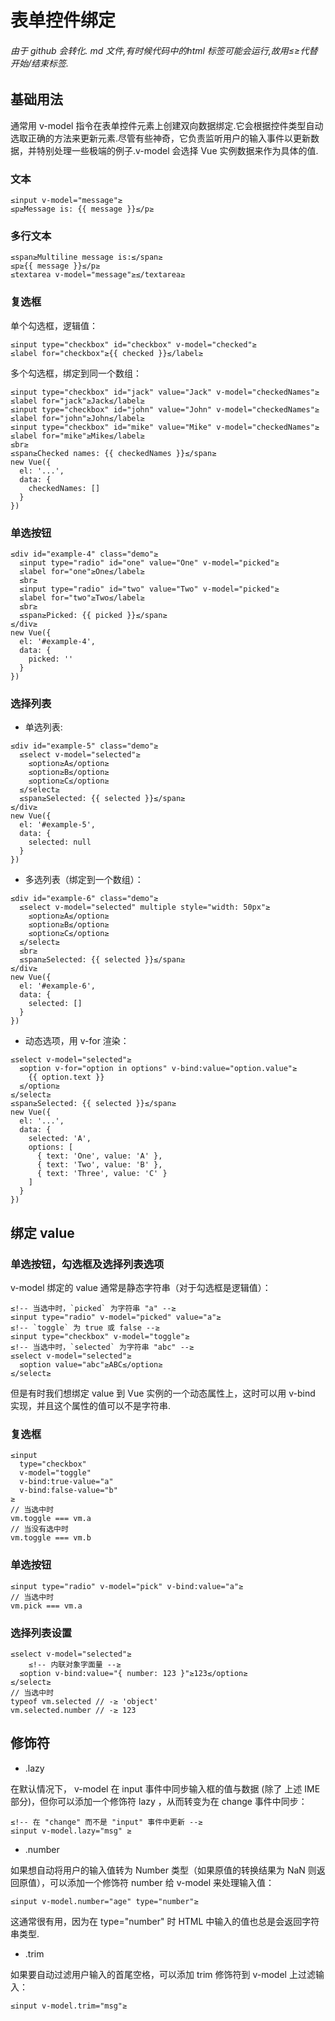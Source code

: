 # 表单控件绑定
###### 由于 github 会转化. md 文件,有时候代码中的html 标签可能会运行,故用≤≥代替开始/结束标签.

## 基础用法

通常用 v-model 指令在表单控件元素上创建双向数据绑定.它会根据控件类型自动选取正确的方法来更新元素.尽管有些神奇，它负责监听用户的输入事件以更新数据，并特别处理一些极端的例子.v-model 会选择 Vue 实例数据来作为具体的值.


### 文本
```
≤input v-model="message"≥
≤p≥Message is: {{ message }}≤/p≥
```

### 多行文本
```
≤span≥Multiline message is:≤/span≥
≤p≥{{ message }}≤/p≥
≤textarea v-model="message"≥≤/textarea≥
```

### 复选框

单个勾选框，逻辑值：
```
≤input type="checkbox" id="checkbox" v-model="checked"≥
≤label for="checkbox"≥{{ checked }}≤/label≥
```

多个勾选框，绑定到同一个数组：
```
≤input type="checkbox" id="jack" value="Jack" v-model="checkedNames"≥
≤label for="jack"≥Jack≤/label≥
≤input type="checkbox" id="john" value="John" v-model="checkedNames"≥
≤label for="john"≥John≤/label≥
≤input type="checkbox" id="mike" value="Mike" v-model="checkedNames"≥
≤label for="mike"≥Mike≤/label≥
≤br≥
≤span≥Checked names: {{ checkedNames }}≤/span≥
new Vue({
  el: '...',
  data: {
    checkedNames: []
  }
})
```

### 单选按钮
```
≤div id="example-4" class="demo"≥
  ≤input type="radio" id="one" value="One" v-model="picked"≥
  ≤label for="one"≥One≤/label≥
  ≤br≥
  ≤input type="radio" id="two" value="Two" v-model="picked"≥
  ≤label for="two"≥Two≤/label≥
  ≤br≥
  ≤span≥Picked: {{ picked }}≤/span≥
≤/div≥
new Vue({
  el: '#example-4',
  data: {
    picked: ''
  }
})
```

### 选择列表

- 单选列表:
```
≤div id="example-5" class="demo"≥
  ≤select v-model="selected"≥
    ≤option≥A≤/option≥
    ≤option≥B≤/option≥
    ≤option≥C≤/option≥
  ≤/select≥
  ≤span≥Selected: {{ selected }}≤/span≥
≤/div≥
new Vue({
  el: '#example-5',
  data: {
    selected: null
  }
})
```

- 多选列表（绑定到一个数组）：
```
≤div id="example-6" class="demo"≥
  ≤select v-model="selected" multiple style="width: 50px"≥
    ≤option≥A≤/option≥
    ≤option≥B≤/option≥
    ≤option≥C≤/option≥
  ≤/select≥
  ≤br≥
  ≤span≥Selected: {{ selected }}≤/span≥
≤/div≥
new Vue({
  el: '#example-6',
  data: {
    selected: []
  }
})
```

- 动态选项，用 v-for 渲染：
```
≤select v-model="selected"≥
  ≤option v-for="option in options" v-bind:value="option.value"≥
    {{ option.text }}
  ≤/option≥
≤/select≥
≤span≥Selected: {{ selected }}≤/span≥
new Vue({
  el: '...',
  data: {
    selected: 'A',
    options: [
      { text: 'One', value: 'A' },
      { text: 'Two', value: 'B' },
      { text: 'Three', value: 'C' }
    ]
  }
})
```
 
## 绑定 value

### 单选按钮，勾选框及选择列表选项
v-model 绑定的 value 通常是静态字符串（对于勾选框是逻辑值）：
```
≤!-- 当选中时，`picked` 为字符串 "a" --≥
≤input type="radio" v-model="picked" value="a"≥
≤!-- `toggle` 为 true 或 false --≥
≤input type="checkbox" v-model="toggle"≥
≤!-- 当选中时，`selected` 为字符串 "abc" --≥
≤select v-model="selected"≥
  ≤option value="abc"≥ABC≤/option≥
≤/select≥
```
但是有时我们想绑定 value 到 Vue 实例的一个动态属性上，这时可以用 v-bind 实现，并且这个属性的值可以不是字符串.
### 复选框
```
≤input
  type="checkbox"
  v-model="toggle"
  v-bind:true-value="a"
  v-bind:false-value="b"
≥
// 当选中时
vm.toggle === vm.a
// 当没有选中时
vm.toggle === vm.b
```
### 单选按钮
```
≤input type="radio" v-model="pick" v-bind:value="a"≥
// 当选中时
vm.pick === vm.a
```
### 选择列表设置
```
≤select v-model="selected"≥
    ≤!-- 内联对象字面量 --≥
  ≤option v-bind:value="{ number: 123 }"≥123≤/option≥
≤/select≥
// 当选中时
typeof vm.selected // -≥ 'object'
vm.selected.number // -≥ 123
```
## 修饰符

- .lazy

在默认情况下， v-model 在 input 事件中同步输入框的值与数据 (除了 上述 IME 部分)，但你可以添加一个修饰符 lazy ，从而转变为在 change 事件中同步：
```
≤!-- 在 "change" 而不是 "input" 事件中更新 --≥
≤input v-model.lazy="msg" ≥
```
- .number

如果想自动将用户的输入值转为 Number 类型（如果原值的转换结果为 NaN 则返回原值），可以添加一个修饰符 number 给 v-model 来处理输入值：
```
≤input v-model.number="age" type="number"≥
```
这通常很有用，因为在 type="number" 时 HTML 中输入的值也总是会返回字符串类型.
- .trim

如果要自动过滤用户输入的首尾空格，可以添加 trim 修饰符到 v-model 上过滤输入：
```
≤input v-model.trim="msg"≥
```


